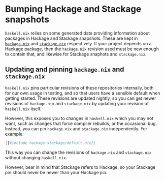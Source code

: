 # Bumping Hackage and Stackage snapshots

`haskell.nix` relies on some generated data providing information about packages in Hackage and Stackage snapshots.
These are kept in [`hackage.nix`](https://github.com/input-output-hk/hackage.nix) and [`stackage.nix`](https://github.com/input-output-hk/stackage.nix) respectively.
If your project depends on a Hackage package, then the `hackage.nix` revision used must be new enough to contain that, and likewise for Stackage snaphots and `stackage.nix`.

## Updating and pinning `hackage.nix` and `stackage.nix`

`haskell.nix` pins particular revisions of these repositories internally, both for our own usage in testing, and so that users have a sensible default when getting started.
These revisions are updated nightly, so you can get newer revisions of `hackage.nix` and `stackage.nix` by updating your revision of `haskell.nix` itself.

However, this exposes you to changes in `haskell.nix` which you may not want, such as changes that force compiler rebuilds, or the occasional bug.
Instead, you can pin `hackage.nix` and `stackage.nix` independently. For example:

```nix
{{#include hackage-stackage/default.nix}}
```

This way you can change the revisions of `hackage.nix` and `stackage.nix`
without changing `haskell.nix`.

However, bear in mind that Stackage refers to Hackage, so your Stackage pin
should never be newer than your Hackage pin.
